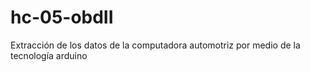 hc-05-obdII
===========

Extracción de los datos de la computadora automotriz por medio de la tecnología arduino
